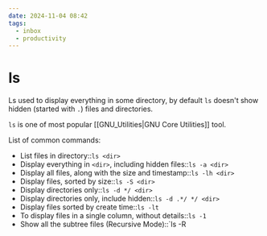 ```yaml
---
date: 2024-11-04 08:42
tags:
  - inbox
  - productivity
---
```

# ls

Ls used to display everything in some directory, by default `ls` doesn't show hidden (started with `.`) files and directories.

`ls` is one of most popular [[GNU_Utilities|GNU Core Utilities]] tool.

List of common commands:

- List files in directory::`ls <dir>`
- Display everything in `<dir>`, including hidden files::`ls -a <dir>`
- Display all files, along with the size and timestamp::`ls -lh <dir>`
- Display files, sorted by size::`ls -S <dir>`
- Display directories only::`ls -d */ <dir>`
- Display directories only, include hidden::`ls -d .*/ */ <dir>`
- Display files sorted by create time::`ls -lt`
- To display files in a single column, without details::`ls -1`
- Show all the subtree files (Recursive Mode)::`ls -R